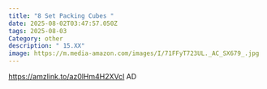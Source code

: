 ```yaml
---
title: "8 Set Packing Cubes "
date: 2025-08-02T03:47:57.050Z
tags: 2025-08-03
Category: other
description: " 15.XX"
image: https://m.media-amazon.com/images/I/71FFyT723UL._AC_SX679_.jpg
---
```

https://amzlink.to/az0lHm4H2XVcl   AD